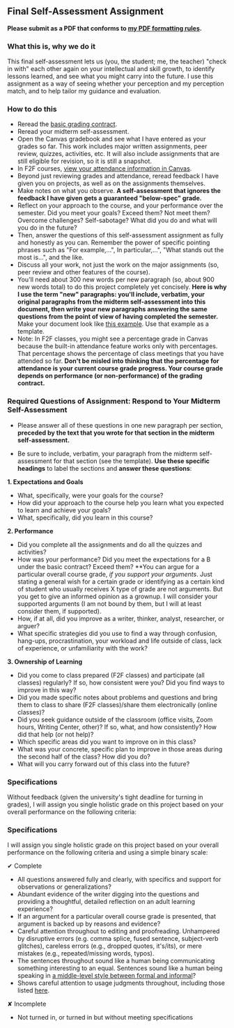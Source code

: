 ## Final Self-Assessment Assignment

**Please submit as a PDF that conforms to [my PDF formatting rules](http://drewloewe.net/electronic-document-formatting-rules/).**

### What this is, why we do it

This final self-assessment lets us (you, the student; me, the teacher) "check in with" each other again on your intellectual and skill growth, to identify lessons learned, and see what you might carry into the future. I use this assignment as a way of seeing whether your perception and my perception match, and to help tailor my guidance and evaluation. 

### How to do this

*	Reread the [basic grading contract](https://github.com/drewloewe/grading-contract/blob/master/grading-contract-Summer19-and-later.md).
* Reread your midterm self-assessment.
* 	Open the Canvas gradebook and see what I have entered as your grades so far. This work includes major written assignments, peer review, quizzes, activities, etc. It will also include assignments that are still eligible for revision, so it is still a snapshot.
* In F2F courses, [view your attendance information in Canvas](https://guides.instructure.com/m/4212/l/643081-how-do-i-view-my-roll-call-attendance-report-as-a-student).
*  Beyond just reviewing grades and attendance, reread feedback I have given you on projects, as well as on the assignments themselves.
*  Make notes on what you observe. **A self-assessment that ignores the feedback I have given gets a guaranteed "below-spec" grade.**
*  Reflect on your approach to the course, and your performance over the semester. Did you meet your goals? Exceed them? Not meet them? Overcome challenges? Self-sabotage? What did you do and what will you do in the future?
*  Then, answer the questions of this self-assessment assignment as fully and honestly as you can. Remember the power of specific pointing phrases such as "For example,...", In particular,...", "What stands out the most is...", and the like.
*  Discuss all your work, not just the work on the major assignments (so, peer review and other features of the course). 
*  You'll need about 300 new words per new paragraph (so, about 900 new words total) to do this project completely yet concisely. **Here is why I use the term "new" paragraphs: you'll include, verbatim, your original paragraphs from the midterm self-assessment into this document, then write your new paragraphs answering the same questions from the point of view of having completed the semester.** Make your document look like [this example](https://stedwards.box.com/s/wu1vfvge4rw0jny4avtqvk2xpyo91nbj). Use that example as a template.
* Note: In F2F classes, you might see a percentage grade in Canvas because the built-in attendance feature works only with percentages. That percentage shows the percentage of class meetings that you have attended so far. **Don't be misled into thinking that the percentage for attendance is your current course grade progress. Your course grade depends on performance (or non-performance) of the grading contract.**

### Required Questions of Assignment: Respond to Your Midterm Self-Assessment

*   Please answer all of these questions in one new paragraph per section, **preceded by the text that you wrote for that section in the midterm self-assessment.** 

*   Be sure to include, verbatim, your paragraph from the midterm self-assessment for that section (see the template). **Use these specific headings** to label the sections and **answer these questions**:

**1. Expectations and Goals** 

* 	What, specifically, were your goals for the course? 
* 	How did your approach to the course help you learn what you expected to learn and achieve your goals?
*	What, specifically, did you learn in this course? 


**2. Performance** 

*	Did you complete all the assignments and do all the quizzes and activities? 
* How was your performance? Did you meet the expectations for a B under the basic contract? Exceed them? **You can argue for a particular overall course grade, *if you support your arguments*. Just stating a general wish for a certain grade or identifying as a certain kind of student who usually receives X type of grade are not arguments. But you get to give an informed opinion as a grownup. I will consider your supported arguments (I am not bound by them, but I will at least consider them, if supported).
* How, if at all, did you improve as a writer, thinker, analyst, researcher, or arguer? 
* What specific strategies did you use to find a way through confusion, hang-ups, procrastination, your workload and life outside of class, lack of experience, or unfamiliarity with the work?


**3. Ownership of Learning**

*	Did you come to class prepared (F2F classes) and participate (all classes) regularly? If so, how consistent were you? Did you find ways to improve in this way?
*	Did you made specific notes about problems and questions and bring them to class to share (F2F classes)/share them electronically (online classes)?
* Did you seek guidance outside of the classroom (office visits, Zoom hours, Writing Center, other)? If so, what, and how consistently? How did that help (or not help)?
* Which specific areas did you want to improve on in this class?
* What was your concrete, specific plan to improve in those areas during the second half of the class? How did you do?
* What will you carry forward out of this class into the future? 


### Specifications

Without feedback (given the university's tight deadline for turning in grades), I will assign you single holistic grade on this project based on your overall performance on the following criteria:

### Specifications

I will assign you single holistic grade on this project based on your overall performance on the following criteria and using a simple binary scale:

&#10004; Complete

*   All questions answered fully and clearly, with specifics and support for observations or generalizations?
*  Abundant evidence of the writer digging into the questions and providing a thoughtful, detailed reflection on an adult learning experience?
* If an argument for a particular overall course grade is presented, that argument is backed up by reasons and evidence?
*   Careful attention throughout to editing and proofreading. Unhampered by disruptive errors (e.g. comma splice, fused sentence, subject-verb glitches), careless errors (e.g., dropped quotes, it's/its), or mere mistakes (e.g., repeated/missing words, typos).
*   The sentences throughout sound like a human being communicating something interesting to an equal. Sentences sound like a human being speaking in [a middle-level style between formal and informal](http://drewloewe.net/prose-style/)?
*   Shows careful attention to usage judgments throughout, including those listed [here](https://github.com/drewloewe/editing-and-formatting-guide/blob/master/advice-on-errors-and-usage.md).

&#10008; Incomplete

* Not turned in, or turned in but without meeting specifications

